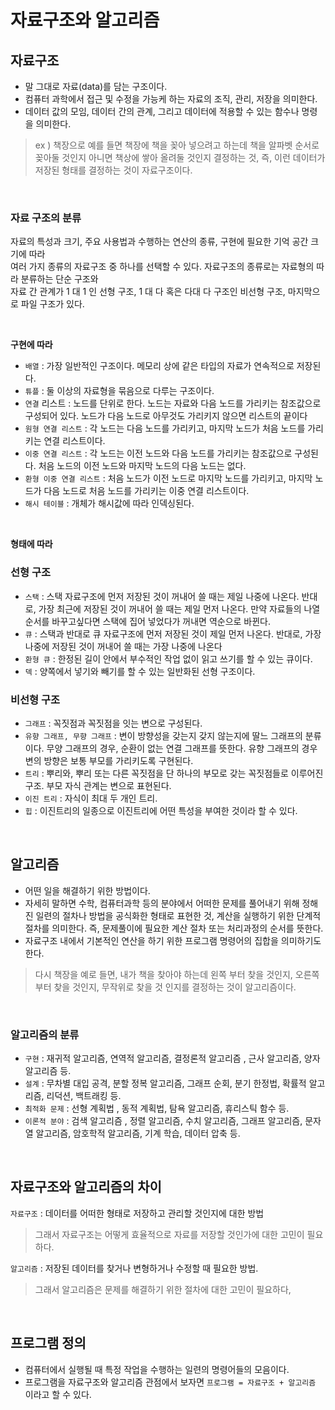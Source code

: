 # 자료구조와 알고리즘

## 자료구조
- 말 그대로 자료(data)를 담는 구조이다.
- 컴퓨터 과학에서 접근 및 수정을 가능케 하는 자료의 조직, 관리, 저장을 의미한다.
- 데이터 값의 모임, 데이터 간의 관계, 그리고 데이터에 적용할 수 있는 함수나 명령을 의미한다.
> ex )
> 책장으로 예를 들면 책장에 책을 꽂아 넣으려고 하는데 책을 알파벳 순서로 꽂아둘 것인지 아니면 책상에 쌓아 올려둘 것인지 결정하는 것, 즉, 이런 데이터가 저장된 형태를 결정하는 것이 자료구조이다.

<br>

### 자료 구조의 분류
자료의 특성과 크기, 주요 사용법과 수행하는 연산의 종류, 구현에 필요한 기억 공간 크기에 따라  
여러 가지 종류의 자료구조 중 하나를 선택할 수 있다. 자료구조의 종류로는 자료형의 따라 분류하는 단순 구조와  
자료 간 관계가 1 대 1 인 선형 구조, 1 대 다 혹은 다대 다 구조인 비선형 구조, 마지막으로 파일 구조가 있다.

<br>

**구현에 따라**  
- `배열` : 가장 일반적인 구조이다. 메모리 상에 같은 타입의 자료가 연속적으로 저장된다.
- `튜플` : 둘 이상의 자료형을 묶음으로 다루는 구조이다.
- `연결` 리스트 : 노드를 단위로 한다. 노드는 자료와 다음 노드를 가리키는 참조값으로 구성되어 있다. 노드가 다음 노드로 아무것도 가리키지 않으면 리스트의 끝이다
- `원형 연결 리스트` : 각 노드는 다음 노드를 가리키고, 마지막 노드가 처음 노드를 가리키는 연결 리스트이다.
- `이중 연결 리스트` : 각 노드는 이전 노드와 다음 노드를 가리키는 참조값으로 구성된다. 처음 노드의 이전 노드와 마지막 노드의 다음 노드는 없다.
- `환형 이중 연결 리스트` : 처음 노드가 이전 노드로 마지막 노드를 가리키고, 마지막 노드가 다음 노드로 처음 노드를 가리키는 이중 연결 리스트이다.
- `해시 테이블` : 개체가 해시값에 따라 인덱싱된다.

<br>

**형태에 따라**  

### 선형 구조
- `스택` : 스택 자료구조에 먼저 저장된 것이 꺼내어 쓸 때는 제일 나중에 나온다. 반대로, 가장 최근에 저장된 것이 꺼내어 쓸 때는 제일 먼저 나온다. 만약 자료들의 나열 순서를 바꾸고싶다면 스택에 집어 넣었다가 꺼내면 역순으로 바뀐다.
- `큐` : 스택과 반대로 큐 자료구조에 먼저 저장된 것이 제일 먼저 나온다. 반대로, 가장 나중에 저장된 것이 꺼내어 쓸 때는 가장 나중에 나온다
- `환형 큐` : 한정된 길이 안에서 부수적인 작업 없이 읽고 쓰기를 할 수 있는 큐이다.
- `덱` : 양쪽에서 넣기와 빼기를 할 수 있는 일반화된 선형 구조이다.

### 비선형 구조
- `그래프` : 꼭짓점과 꼭짓점을 잇는 변으로 구성된다.
- `유향 그래프, 무향 그래프` : 변이 방향성을 갖는지 갖지 않는지에 딸느 그래프의 분류이다. 무양 그래프의 경우, 순환이 없는 연결 그래프를 뜻한다. 유향 그래프의 경우 변의 방향은 보통 부모를 가리키도록 구현된다.
- `트리` : 뿌리와, 뿌리 또는 다른 꼭짓점을 단 하나의 부모로 갖는 꼭짓점들로 이루어진 구조. 부모 자식 관계는 변으로 표현된다.
- `이진 트리` : 자식이 최대 두 개인 트리.
- `힙` : 이진트리의 일종으로 이진트리에 어떤 특성을 부여한 것이라 할 수 있다.

<br>

## 알고리즘
- 어떤 일을 해결하기 위한 방법이다.
- 자세히 말하면 수학, 컴퓨터과학 등의 분야에서 어떠한 문제를 풀어내기 위해 정해진 일련의 절차나 방법을 공식화한 형태로 표현한 것, 계산을 실행하기 위한 단계적 절차를 의미한다. 즉, 문제풀이에 필요한 계산 절차 또는 처리과정의 순서를 뜻한다.
- 자료구조 내에서 기본적인 연산을 하기 위한 프로그램 명령어의 집합을 의미하기도 한다.

> 다시 책장을 예로 들면, 내가 책을 찾아야 하는데 왼쪽 부터 찾을 것인지, 오른쪽부터 찾을 것인지, 무작위로 찾을 것 인지를 결정하는 것이 알고리즘이다.

<br>

### 알고리즘의 분류
- `구현` : 재귀적 알고리즘, 연역적 알고리즘, 결정론적 알고리즘 , 근사 알고리즘, 양자 알고리즘 등.
- `설계` : 무차별 대입 공격, 분할 정복 알고리즘, 그래프 순회, 분기 한정법, 확률적 알고리즘, 리덕션, 백트래킹 등.
- `최적화 문제` : 선형 계획법 , 동적 계획법, 탐욕 알고리즘, 휴리스틱 함수 등.
- `이론적 분야` : 검색 알고리즘 , 정렬 알고리즘, 수치 알고리즘, 그래프 알고리즘, 문자열 알고리즘, 암호학적 알고리즘, 기계 학습, 데이터 압축 등.

<br>

## 자료구조와 알고리즘의 차이
`자료구조` : 데이터를 어떠한 형태로 저장하고 관리할 것인지에 대한 방법
> 그래서 자료구조는 어떻게 효율적으로 자료를 저장할 것인가에 대한 고민이 필요하다.

  
`알고리즘` : 저장된 데이터를 찾거나 변형하거나 수정할 때 필요한 방법.
> 그래서 알고리즘은 문제를 해결하기 위한 절차에 대한 고민이 필요하다,

<br>

## 프로그램 정의
- 컴퓨터에서 실행될 때 특정 작업을 수행하는 일련의 명령어들의 모음이다.
- 프로그램을 자료구조와 알고리즘 관점에서 보자면 `프로그램 = 자료구조 + 알고리즘` 이라고 할 수 있다.
